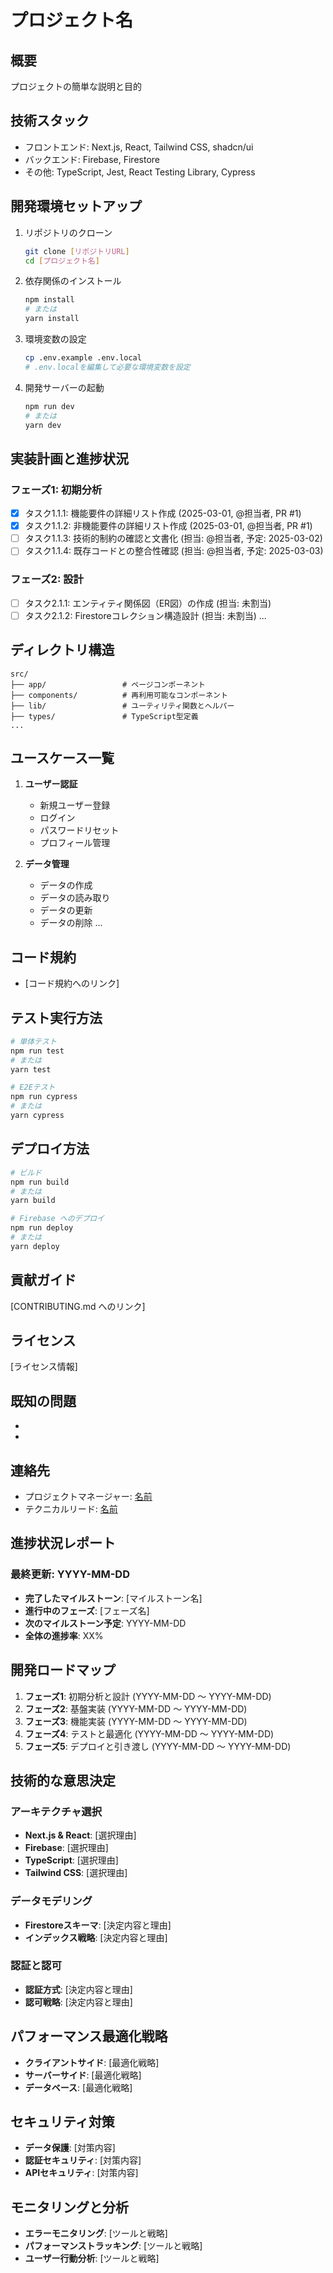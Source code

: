 # プロジェクト名

## 概要
プロジェクトの簡単な説明と目的

## 技術スタック
- フロントエンド: Next.js, React, Tailwind CSS, shadcn/ui
- バックエンド: Firebase, Firestore
- その他: TypeScript, Jest, React Testing Library, Cypress

## 開発環境セットアップ
1. リポジトリのクローン
   ```bash
   git clone [リポジトリURL]
   cd [プロジェクト名]
   ```

2. 依存関係のインストール
   ```bash
   npm install
   # または
   yarn install
   ```

3. 環境変数の設定
   ```bash
   cp .env.example .env.local
   # .env.localを編集して必要な環境変数を設定
   ```

4. 開発サーバーの起動
   ```bash
   npm run dev
   # または
   yarn dev
   ```

## 実装計画と進捗状況
### フェーズ1: 初期分析
- [x] タスク1.1.1: 機能要件の詳細リスト作成 (2025-03-01, @担当者, PR #1)
- [x] タスク1.1.2: 非機能要件の詳細リスト作成 (2025-03-01, @担当者, PR #1)
- [ ] タスク1.1.3: 技術的制約の確認と文書化 (担当: @担当者, 予定: 2025-03-02)
- [ ] タスク1.1.4: 既存コードとの整合性確認 (担当: @担当者, 予定: 2025-03-03)

### フェーズ2: 設計
- [ ] タスク2.1.1: エンティティ関係図（ER図）の作成 (担当: 未割当)
- [ ] タスク2.1.2: Firestoreコレクション構造設計 (担当: 未割当)
...

## ディレクトリ構造
```
src/
├── app/                 # ページコンポーネント
├── components/          # 再利用可能なコンポーネント
├── lib/                 # ユーティリティ関数とヘルパー
├── types/               # TypeScript型定義
...
```

## ユースケース一覧
1. **ユーザー認証**
   - 新規ユーザー登録
   - ログイン
   - パスワードリセット
   - プロフィール管理

2. **データ管理**
   - データの作成
   - データの読み取り
   - データの更新
   - データの削除
...

## コード規約
- [コード規約へのリンク]

## テスト実行方法
```bash
# 単体テスト
npm run test
# または
yarn test

# E2Eテスト
npm run cypress
# または
yarn cypress
```

## デプロイ方法
```bash
# ビルド
npm run build
# または
yarn build

# Firebase へのデプロイ
npm run deploy
# または
yarn deploy
```

## 貢献ガイド
[CONTRIBUTING.md へのリンク]

## ライセンス
[ライセンス情報]

## 既知の問題
- [問題1]: [現状の回避策と将来的な解決予定]
- [問題2]: [現状の回避策と将来的な解決予定]

## 連絡先
- プロジェクトマネージャー: [名前](mailto:email@example.com)
- テクニカルリード: [名前](mailto:email@example.com)

## 進捗状況レポート
### 最終更新: YYYY-MM-DD
- **完了したマイルストーン**: [マイルストーン名]
- **進行中のフェーズ**: [フェーズ名]
- **次のマイルストーン予定**: YYYY-MM-DD
- **全体の進捗率**: XX%

## 開発ロードマップ
1. **フェーズ1**: 初期分析と設計 (YYYY-MM-DD 〜 YYYY-MM-DD)
2. **フェーズ2**: 基盤実装 (YYYY-MM-DD 〜 YYYY-MM-DD)
3. **フェーズ3**: 機能実装 (YYYY-MM-DD 〜 YYYY-MM-DD)
4. **フェーズ4**: テストと最適化 (YYYY-MM-DD 〜 YYYY-MM-DD)
5. **フェーズ5**: デプロイと引き渡し (YYYY-MM-DD 〜 YYYY-MM-DD)

## 技術的な意思決定
### アーキテクチャ選択
- **Next.js & React**: [選択理由]
- **Firebase**: [選択理由]
- **TypeScript**: [選択理由]
- **Tailwind CSS**: [選択理由]

### データモデリング
- **Firestoreスキーマ**: [決定内容と理由]
- **インデックス戦略**: [決定内容と理由]

### 認証と認可
- **認証方式**: [決定内容と理由]
- **認可戦略**: [決定内容と理由]

## パフォーマンス最適化戦略
- **クライアントサイド**: [最適化戦略]
- **サーバーサイド**: [最適化戦略]
- **データベース**: [最適化戦略]

## セキュリティ対策
- **データ保護**: [対策内容]
- **認証セキュリティ**: [対策内容]
- **APIセキュリティ**: [対策内容]

## モニタリングと分析
- **エラーモニタリング**: [ツールと戦略]
- **パフォーマンストラッキング**: [ツールと戦略]
- **ユーザー行動分析**: [ツールと戦略]